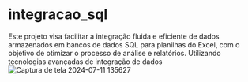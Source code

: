 # integracao_sql
Este projeto visa facilitar a integração fluida e eficiente de dados armazenados em bancos de dados SQL para planilhas do Excel, com o objetivo de otimizar o processo de análise e relatórios. Utilizando tecnologias avançadas de integração de dados
![Captura de tela 2024-07-11 135627](https://github.com/user-attachments/assets/36565598-eb52-4d62-bed0-dcb8685f3ed5)
